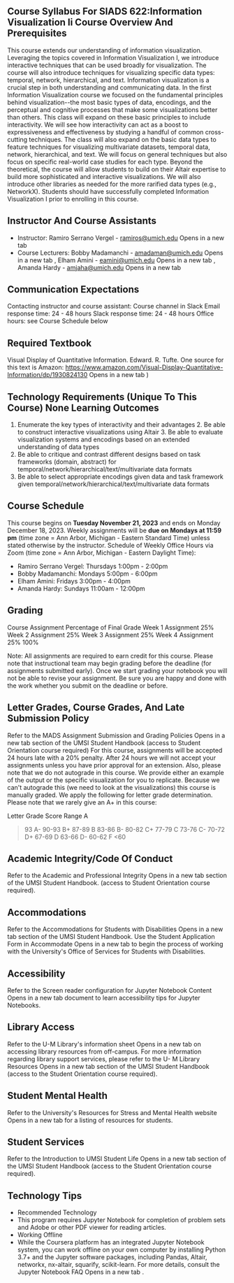 ## Course Syllabus For SIADS 622:Information Visualization Ii Course Overview And Prerequisites

This course extends our understanding of information visualization. Leveraging the topics covered in Information Visualization I, we introduce interactive techniques that can be used broadly for visualization. The course will also introduce techniques for visualizing specific data types: temporal, network, hierarchical, and text. Information visualization is a crucial step in both understanding and communicating data. In the first Information Visualization course we focused on the fundamental principles behind visualization--the most basic types of data, encodings, and the perceptual and cognitive processes that make some visualizations better than others. This class will expand on these basic principles to include interactivity. We will see how interactivity can act as a boost to expressiveness and effectiveness by studying a handful of common cross-cutting techniques. The class will also expand on the basic data types to feature techniques for visualizing multivariate datasets, temporal data, network, hierarchical, and text. We will focus on general techniques but also focus on specific real-world case studies for each type. Beyond the theoretical, the course will allow students to build on their Altair expertise to build more sophisticated and interactive visualizations. We will also introduce other libraries as needed for the more rarified data types (e.g., NetworkX). Students should have successfully completed Information Visualization I prior to enrolling in this course.

## Instructor And Course Assistants

- Instructor: Ramiro Serrano Vergel - ramiros@umich.edu Opens in a new tab
- Course Lecturers: Bobby Madamanchi - amadaman@umich.edu Opens in a new tab , Elham Amini - eamini@umich.edu Opens in a new tab , Amanda Hardy - amjaha@umich.edu Opens in a new tab

## Communication Expectations

Contacting instructor and course assistant: Course channel in Slack Email response time: 24 - 48 hours Slack response time: 24 - 48 hours Office hours: see Course Schedule below

## Required Textbook

Visual Display of Quantitative Information. Edward. R. Tufte. One source for this text is Amazon: https://www.amazon.com/Visual-Display-Quantitative-Information/dp/1930824130 Opens in a new tab )

## Technology Requirements (Unique To This Course) None Learning Outcomes

1. Enumerate the key types of interactivity and their advantages 2. Be able to construct interactive visualizations using Altair 3. Be able to evaluate visualization systems and encodings based on an extended understanding of data types
2. Be able to critique and contrast different designs based on task frameworks (domain, abstract) for temporal/network/hierarchical/text/multivariate data formats
3. Be able to select appropriate encodings given data and task framework given temporal/network/hierarchical/text/multivariate data formats

## Course Schedule

This course begins on **Tuesday November 21, 2023** and ends on Monday December 18, 2023. Weekly assignments will be **due on Mondays at 11:59 pm** (time zone = Ann Arbor, Michigan - Eastern Standard Time) unless stated otherwise by the instructor. Schedule of Weekly Office Hours via Zoom (time zone = Ann Arbor, Michigan - Eastern Daylight Time):

- Ramiro Serrano Vergel: Thursdays 1:00pm - 2:00pm
- Bobby Madamanchi: Mondays 5:00pm - 6:00pm
- Elham Amini: Fridays 3:00pm - 4:00pm
- Amanda Hardy: Sundays 11:00am - 12:00pm

## Grading

Course Assignment Percentage of Final Grade Week 1 Assignment 25% Week 2 Assignment 25% Week 3 Assignment 25% Week 4 Assignment 25% 100%

Note: All assignments are required to earn credit for this course. Please note that instructional team may begin grading before the deadline (for assignments submitted early). Once we start grading your notebook you will not be able to revise your assignment. Be sure you are happy and done with the work whether you submit on the deadline or before.

## Letter Grades, Course Grades, And Late Submission Policy

Refer to the MADS Assignment Submission and Grading Policies Opens in a new tab section of the UMSI Student Handbook (access to Student Orientation course required) For this course, assignments will be accepted 24 hours late with a 20% penalty. After 24 hours we will not accept your assignments unless you have prior approval for an extension. Also, please note that we do not autograde in this course. We provide either an example of the output or the specific visualization for you to replicate. Because we can't autograde this (we need to look at the visualizations) this course is manually graded. We apply the following for letter grade determination. Please note that we rarely give an A+ in this course:

Letter Grade Score Range A

> 93
> A-
> 90-93
> B+
> 87-89
> B
> 83-86
> B-
> 80-82
> C+
> 77-79
> C
> 73-76
> C-
> 70-72
> D+
> 67-69
> D
> 63-66
> D-
> 60-62
> F
> <60

## Academic Integrity/Code Of Conduct

Refer to the Academic and Professional Integrity Opens in a new tab section of the UMSI Student Handbook. (access to Student Orientation course required).

## Accommodations

Refer to the Accommodations for Students with Disabilities Opens in a new tab section of the UMSI Student Handbook. Use the Student Application Form in Accommodate Opens in a new tab to begin the process of working with the University's Office of Services for Students with Disabilities.

## Accessibility

Refer to the Screen reader configuration for Jupyter Notebook Content Opens in a new tab document to learn accessibility tips for Jupyter Notebooks.

## Library Access

Refer to the U-M Library's information sheet Opens in a new tab on accessing library resources from off-campus. For more information regarding library support services, please refer to the U- M Library Resources Opens in a new tab section of the UMSI Student Handbook (access to the Student Orientation course required).

## Student Mental Health

Refer to the University's Resources for Stress and Mental Health website Opens in a new tab for a listing of resources for students.

## Student Services

Refer to the Introduction to UMSI Student Life Opens in a new tab section of the UMSI Student Handbook (access to the Student Orientation course required).

## Technology Tips

- Recommended Technology
- This program requires Jupyter Notebook for completion of problem sets and Adobe or other PDF viewer for reading articles.
- Working Offline
- While the Coursera platform has an integrated Jupyter Notebook system, you can work offline on your own computer by installing Python 3.7+ and the Jupyter software packages, including Pandas, Altair, networkx, nx-altair, squarify, scikit-learn. For more details, consult the Jupyter Notebook FAQ Opens in a new tab .
